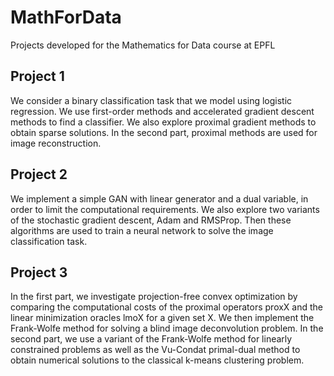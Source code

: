 # MathForData
Projects developed for the Mathematics for Data course at EPFL

## Project 1

We consider a binary classification task that we model using logistic regression. We use first-order methods and accelerated gradient descent methods to find a classifier. We also explore proximal gradient methods to obtain sparse solutions. In the second part, proximal methods are used for image
reconstruction.


## Project 2

We implement a simple GAN with linear generator and a dual variable, in order to limit the computational requirements. We also explore two variants of the stochastic gradient descent, Adam and RMSProp. Then these algorithms are used to train a neural network to solve the image classification task.

## Project 3

In the first part, we investigate projection-free convex optimization by comparing the computational costs of the proximal operators proxX and the linear minimization oracles lmoX for a given set X. We then implement the Frank-Wolfe method for solving a blind image deconvolution problem. In the second part, we use a variant of the Frank-Wolfe method for linearly constrained problems as well as the Vu-Condat primal-dual method to obtain numerical solutions to the classical k-means clustering problem.

